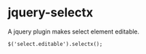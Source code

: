# jquery-selectx

A jquery plugin makes select element editable.

```
$('select.editable').selectx();
```
